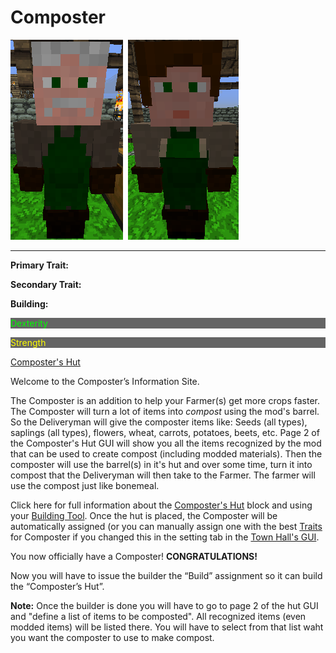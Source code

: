 # Composter

<div class="infobox box text-center">
<img src="../../assets/images/workers/composter_M.png" alt="Composter Male" />&nbsp;&nbsp;<img src="../../assets/images/workers/composter_F.png" alt="Composter Female" />
<hr />
  <div class="row section-text text-left">
    <div class="col">
      <p><strong>Primary Trait:</strong></p>
      <p><strong>Secondary Trait:</strong></p>
      <p><strong>Building:</strong></p>
    </div>
    <div class="col">
      <p style="background-color:rgb(100, 100, 100); color:rgb(0, 255, 0);">Dexterity</p>
      <p style="background-color:rgb(100, 100, 100); color:rgb(255, 255, 0);">Strength</p>
      <p><a href="../buildings/composter">Composter's Hut</a></p>
    </div>
  </div>
</div>

Welcome to the Composter’s Information Site.

The Composter is an addition to help your Farmer(s) get more crops faster. The Composter will turn a lot of items into *compost* using the mod's barrel. So the Deliveryman will give the composter items like: Seeds (all types), saplings (all types), flowers, wheat, carrots, potatoes, beets, etc. Page 2 of the Composter's Hut GUI will show you all the items recognized by the mod that can be used to create compost (including modded materials). Then the composter will use the barrel(s) in it's hut and over some time, turn it into compost that the Deliveryman will then take to the Farmer. The farmer will use the compost just like bonemeal.

Click here for full information about the [Composter's Hut](../../source/buildings/composter) block and using your [Building Tool](../../source/tutorials/building_tool). Once the hut is placed, the Composter will be automatically assigned (or you can manually assign one with the best  [Traits](../../source/tutorials/worker_info) for Composter if you changed this in the setting tab in the [Town Hall's GUI](../../source/buildings/townhall).

You now officially have a Composter! **CONGRATULATIONS!**

Now you will have to issue the builder the “Build” assignment so it can build the “Composter’s Hut”.

**Note:** Once the builder is done you will have to go to page 2 of the hut GUI and "define a list of items to be composted". All recognized items (even modded items) will be listed there. You will have to select from that list waht you want the composter to use to make compost.
<br><br>
